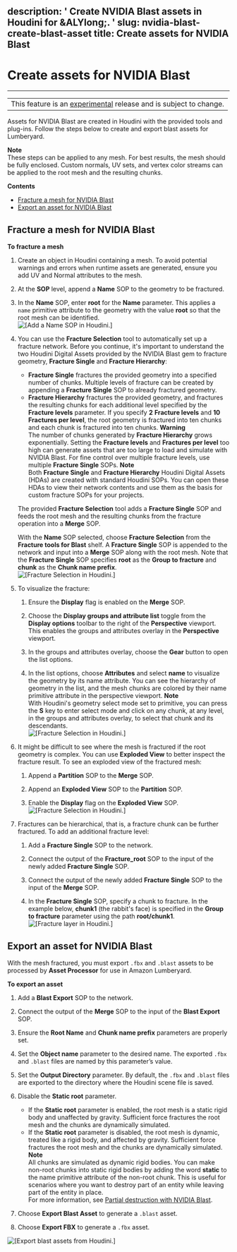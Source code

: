 description: ' Create NVIDIA Blast assets in Houdini for &ALYlong;. '
slug: nvidia-blast-create-blast-asset
title: Create assets for NVIDIA Blast
---
# Create assets for NVIDIA Blast<a name="nvidia-blast-create-blast-asset"></a>


****  

|  | 
| --- |
| This feature is an [experimental](https://docs.aws.amazon.com/lumberyard/latest/userguide/ly-glos-chap.html#experimental) release and is subject to change\.  | 

Assets for NVIDIA Blast are created in Houdini with the provided tools and plug\-ins\. Follow the steps below to create and export blast assets for Lumberyard\. 

**Note**  
These steps can be applied to any mesh\. For best results, the mesh should be fully enclosed\. Custom normals, UV sets, and vertex color streams can be applied to the root mesh and the resulting chunks\. 

**Contents**
+ [Fracture a mesh for NVIDIA Blast](#nvidia-blast-fracture-mesh)
+ [Export an asset for NVIDIA Blast](#nvidia-blast-export)

## Fracture a mesh for NVIDIA Blast<a name="nvidia-blast-fracture-mesh"></a>

**To fracture a mesh**

1. Create an object in Houdini containing a mesh\. To avoid potential warnings and errors when runtime assets are generated, ensure you add UV and Normal attributes to the mesh\. 

1. At the **SOP** level, append a **Name** SOP to the geometry to be fractured\. 

1. In the **Name** SOP, enter **root** for the **Name** parameter\. This applies a `name` primitive attribute to the geometry with the value **root** so that the root mesh can be identified\.   
![\[Add a Name SOP in Houdini.\]](/images/userguide/physx/blast/ui-blast-houdini-name-node.png)

1. You can use the **Fracture Selection** tool to automatically set up a fracture network\. Before you continue, it's important to understand the two Houdini Digital Assets provided by the NVIDIA Blast gem to fracture geometry, **Fracture Single** and **Fracture Hierarchy**: 
   + **Fracture Single** fractures the provided geometry into a specified number of chunks\. Multiple levels of fracture can be created by appending a **Fracture Single** SOP to already fractured geometry\. 
   + **Fracture Hierarchy** fractures the provided geometry, and fractures the resulting chunks for each additional level specified by the **Fracture levels** parameter\. If you specify **2** **Fracture levels** and **10** **Fractures per level**, the root geometry is fractured into ten chunks and each chunk is fractured into ten chunks\. 
**Warning**  
The number of chunks generated by **Fracture Hierarchy** grows exponentially\. Setting the **Fracture levels** and **Fractures per level** too high can generate assets that are too large to load and simulate with NVIDIA Blast\. For fine control over multiple fracture levels, use multiple **Fracture Single** SOPs\. 
**Note**  
Both **Fracture Single** and **Fracture Hierarchy** Houdini Digital Assets \(HDAs\) are created with standard Houdini SOPs\. You can open these HDAs to view their network contents and use them as the basis for custom fracture SOPs for your projects\.

   The provided **Fracture Selection** tool adds a **Fracture Single** SOP and feeds the root mesh and the resulting chunks from the fracture operation into a **Merge** SOP\. 

   With the **Name** SOP selected, choose **Fracture Selection** from the **Fracture tools for Blast** shelf\. A **Fracture Single** SOP is appended to the network and input into a **Merge** SOP along with the root mesh\. Note that the **Fracture Single** SOP specifies **root** as the **Group to fracture** and **chunk** as the **Chunk name prefix**\.   
![\[Fracture Selection in Houdini.\]](/images/userguide/physx/blast/ui-blast-houdini-fracture-selection.png)

1. To visualize the fracture: 

   1. Ensure the **Display** flag is enabled on the **Merge** SOP\. 

   1. Choose the **Display groups and attribute list** toggle from the **Display options** toolbar to the right of the **Perspective** viewport\. This enables the groups and attributes overlay in the **Perspective** viewport\. 

   1. In the groups and attributes overlay, choose the **Gear** button to open the list options\. 

   1. In the list options, choose **Attributes** and select **name** to visualize the geometry by its name attribute\. You can see the hierarchy of geometry in the list, and the mesh chunks are colored by their name primitive attribute in the perspective viewport\. 
**Note**  
With Houdini's geometry select mode set to primitive, you can press the **S** key to enter select mode and click on any chunk, at any level, in the groups and attributes overlay, to select that chunk and its descendants\.   
![\[Fracture Selection in Houdini.\]](/images/userguide/physx/blast/ui-blast-houdini-fracture-visualize.png)

1. It might be difficult to see where the mesh is fractured if the root geometry is complex\. You can use **Exploded View** to better inspect the fracture result\. To see an exploded view of the fractured mesh: 

   1. Append a **Partition** SOP to the **Merge** SOP\. 

   1. Append an **Exploded View** SOP to the **Partition** SOP\. 

   1. Enable the **Display** flag on the **Exploded View** SOP\.   
![\[Fracture Selection in Houdini.\]](/images/userguide/physx/blast/ui-blast-houdini-exploded-view.png)

1. Fractures can be hierarchical, that is, a fracture chunk can be further fractured\. To add an additional fracture level: 

   1. Add a **Fracture Single** SOP to the network\. 

   1. Connect the output of the **Fracture\_root** SOP to the input of the newly added **Fracture Single** SOP\. 

   1. Connect the output of the newly added **Fracture Single** SOP to the input of the **Merge** SOP\. 

   1. In the **Fracture Single** SOP, specify a chunk to fracture\. In the example below, **chunk1** \(the rabbit's face\) is specified in the **Group to fracture** parameter using the path **root/chunk1**\.   
![\[Fracture layer in Houdini.\]](/images/userguide/physx/blast/ui-blast-houdini-fracture-layer.png)

## Export an asset for NVIDIA Blast<a name="nvidia-blast-export"></a>

With the mesh fractured, you must export `.fbx` and `.blast` assets to be processed by **Asset Processor** for use in Amazon Lumberyard\. 

**To export an asset**

1. Add a **Blast Export** SOP to the network\. 

1. Connect the output of the **Merge** SOP to the input of the **Blast Export** SOP\. 

1. Ensure the **Root Name** and **Chunk name prefix** parameters are properly set\. 

1. Set the **Object name** parameter to the desired name\. The exported `.fbx` and `.blast` files are named by this parameter’s value\. 

1. Set the **Output Directory** parameter\. By default, the `.fbx` and `.blast` files are exported to the directory where the Houdini scene file is saved\. 

1. Disable the **Static root** parameter\. 
   + If the **Static root** parameter is enabled, the root mesh is a static rigid body and unaffected by gravity\. Sufficient force fractures the root mesh and the chunks are dynamically simulated\. 
   + If the **Static root** parameter is disabled, the root mesh is dynamic, treated like a rigid body, and affected by gravity\. Sufficient force fractures the root mesh and the chunks are dynamically simulated\. 
**Note**  
All chunks are simulated as dynamic rigid bodies\. You can make non\-root chunks into static rigid bodies by adding the word **static** to the name primitive attribute of the non\-root chunk\. This is useful for scenarios where you want to destroy part of an entity while leaving part of the entity in place\.   
For more information, see [Partial destruction with NVIDIA Blast](nvidia-blast-static-chunks.md)\.

1. Choose **Export Blast Asset** to generate a `.blast` asset\. 

1. Choose **Export FBX** to generate a `.fbx` asset\. 

![\[Export blast assets from Houdini.\]](/images/userguide/physx/blast/ui-blast-houdini-export.png)